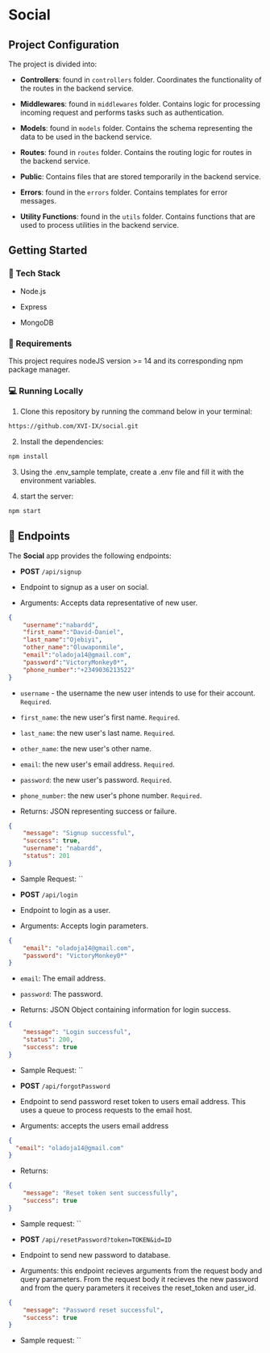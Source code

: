 # Social

## Project Configuration

The project is divided into:

* **Controllers**: found in `controllers` folder. Coordinates the functionality of the routes in the backend service.

* **Middlewares**: found in `middlewares` folder. Contains logic for processing incoming request and performs tasks such as authentication.

* **Models**: found in `models` folder. Contains the schema representing the data to be used in the backend service.

* **Routes**: found in `routes` folder. Contains the routing logic for routes in the backend service.

* **Public**: Contains files that are stored temporarily in the backend service.

* **Errors**: found in the `errors` folder. Contains templates for error messages.

* **Utility Functions**: found in the `utils` folder. Contains functions that are used to process utilities in the backend service.

## Getting Started

### 🧰 Tech Stack

* Node.js

* Express

* MongoDB

### 📒 Requirements

This project requires nodeJS version >= 14 and its corresponding npm package manager.

### 💻 Running Locally

1. Clone this repository by running the command below in your terminal:

```bash
https://github.com/XVI-IX/social.git
```

2. Install the dependencies:

```bash
npm install
```

3. Using the .env_sample template, create a .env file and fill it with the environment variables.

4. start the server:

```bash
npm start
```


## 🚪 Endpoints

The **Social** app provides the following endpoints:

* **POST** `/api/signup`

* Endpoint to signup as a user on social.

* Arguments: Accepts data representative of new user.

```json
{
    "username":"nabardd",
    "first_name":"David-Daniel",
    "last_name":"Ojebiyi",
    "other_name":"Oluwaponmile",
    "email":"oladoja14@gmail.com",
    "password":"VictoryMonkey0*",
    "phone_number":"+2349036213522"
}
```

* `username` - the username the new user intends to use for their account. `Required`.

* `first_name`: the new user's first name. `Required`.

* `last_name`: the new user's last name. `Required`.

* `other_name`: the new user's other name.

* `email`: the new user's email address. `Required`.

* `password`: the new user's password. `Required`.

* `phone_number`: the new user's phone number. `Required`.

* Returns: JSON representing success or failure.

```json
{
    "message": "Signup successful",
    "success": true,
    "username": "nabardd",
    "status": 201
}
```

* Sample Request: ``

* **POST** `/api/login`

* Endpoint to login as a user.

* Arguments: Accepts login parameters.

``` json
{
    "email": "oladoja14@gmail.com",
    "password": "VictoryMonkey0*"
}
```

* `email`: The email address.

* `password`: The password.

* Returns: JSON Object containing information for login success.

```json
{
    "message": "Login successful",
    "status": 200,
    "success": true
}
```

* Sample Request: ``


* **POST** `/api/forgotPassword`

* Endpoint to send password reset token to users email address. This uses a queue to process requests to the email host.

* Arguments: accepts the users email address

```json
{
  "email": "oladoja14@gmail.com"
}
```

* Returns:

```json
{
    "message": "Reset token sent successfully",
    "success": true
}
```

* Sample request: ``

* **POST** `/api/resetPassword?token=TOKEN&id=ID`

* Endpoint to send new password to database.

* Arguments: this endpoint recieves arguments from the request body and query parameters. From the request body it recieves the new password and from the query parameters it receives the reset_token and user_id.

```json
{
    "message": "Password reset successful",
    "success": true
}
```

* Sample request: ``

